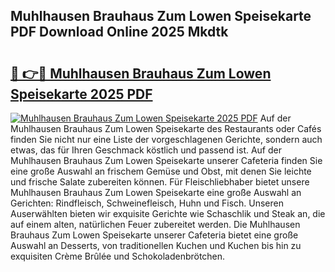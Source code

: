 ## Muhlhausen Brauhaus Zum Lowen Speisekarte PDF Download Online 2025 Mkdtk

# <h2><a href="http://gcah9u.nevu.top/?p=Muhlhausen+Brauhaus+Zum+Lowen+Speisekarte">🔗 👉🔴 Muhlhausen Brauhaus Zum Lowen Speisekarte 2025 PDF</a></h2>

[![Muhlhausen Brauhaus Zum Lowen Speisekarte 2025 PDF](https://i.imgur.com/dBaPXMq.png)](http://gcah9u.nevu.top/?p=Muhlhausen+Brauhaus+Zum+Lowen+Speisekarte)
Auf der Muhlhausen Brauhaus Zum Lowen Speisekarte des Restaurants oder Cafés finden Sie nicht nur eine Liste der vorgeschlagenen Gerichte, sondern auch etwas, das für Ihren Geschmack köstlich und passend ist. Auf der Muhlhausen Brauhaus Zum Lowen Speisekarte unserer Cafeteria finden Sie eine große Auswahl an frischem Gemüse und Obst, mit denen Sie leichte und frische Salate zubereiten können. Für Fleischliebhaber bietet unsere Muhlhausen Brauhaus Zum Lowen Speisekarte eine große Auswahl an Gerichten: Rindfleisch, Schweinefleisch, Huhn und Fisch. Unseren Auserwählten bieten wir exquisite Gerichte wie Schaschlik und Steak an, die auf einem alten, natürlichen Feuer zubereitet werden. Die Muhlhausen Brauhaus Zum Lowen Speisekarte unserer Cafeteria bietet eine große Auswahl an Desserts, von traditionellen Kuchen und Kuchen bis hin zu exquisiten Crème Brûlée und Schokoladenbrötchen.
